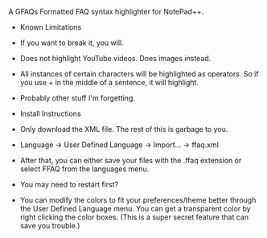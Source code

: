 A GFAQs Formatted FAQ syntax highlighter for NotePad++.

* Known Limitations
 * If you want to break it, you will.
 * Does not highlight YouTube videos. Does images instead.
 * All instances of certain characters will be highlighted as operators. So if you use + in the middle of a sentence, it will highlight.
 * Probably other stuff I'm forgetting.

* Install Instructions
 * Only download the XML file. The rest of this is garbage to you.
 * Language -> User Defined Language -> Import... -> ffaq.xml
 * After that, you can either save your files with the .ffaq extension or select FFAQ from the languages menu.
 * You may need to restart first?
 * You can modify the colors to fit your preferences/theme better through the User Defined Language menu. You can get a transparent color by right clicking the color boxes. (This is a super secret feature that can save you trouble.)
